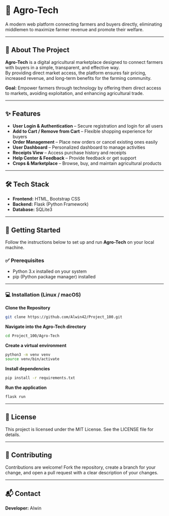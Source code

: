 # 🌾 Agro-Tech

A modern web platform connecting farmers and buyers directly, eliminating middlemen to maximize farmer revenue and promote their welfare.

---

## 📖 About The Project

**Agro-Tech** is a digital agricultural marketplace designed to connect farmers with buyers in a simple, transparent, and effective way.  
By providing direct market access, the platform ensures fair pricing, increased revenue, and long-term benefits for the farming community.

**Goal:** Empower farmers through technology by offering them direct access to markets, avoiding exploitation, and enhancing agricultural trade.

---

## ✨ Features

- **User Login & Authentication** – Secure registration and login for all users  
- **Add to Cart / Remove from Cart** – Flexible shopping experience for buyers  
- **Order Management** – Place new orders or cancel existing ones easily  
- **User Dashboard** – Personalized dashboard to manage activities  
- **Receipts View** – Access purchase history and receipts  
- **Help Center & Feedback** – Provide feedback or get support  
- **Crops & Marketplace** – Browse, buy, and maintain agricultural products  

---

## 🛠️ Tech Stack

- **Frontend:** HTML, Bootstrap CSS  
- **Backend:** Flask (Python Framework)  
- **Database:** SQLite3  

---

## 🚀 Getting Started

Follow the instructions below to set up and run **Agro-Tech** on your local machine.

### ✅ Prerequisites

- Python 3.x installed on your system  
- pip (Python package manager) installed  

---

### 💻 Installation (Linux / macOS)

**Clone the Repository**
```bash
git clone https://github.com/Alwin42/Project_100.git
```

**Navigate into the Agro-Tech directory**
```bash
cd Project_100/Agro-Tech
```

**Create a virtual environment**
```bash
python3 -m venv venv
source venv/bin/activate
```

**Install dependencies**
```bash
pip install -r requirements.txt
```

**Run the application**
```bash
flask run
```

---

## 📄 License

This project is licensed under the MIT License. See the LICENSE file for details.

---

## 🤝 Contributing

Contributions are welcome! Fork the repository, create a branch for your change, and open a pull request with a clear description of your changes.

---

## 📬 Contact

**Developer:** Alwin
